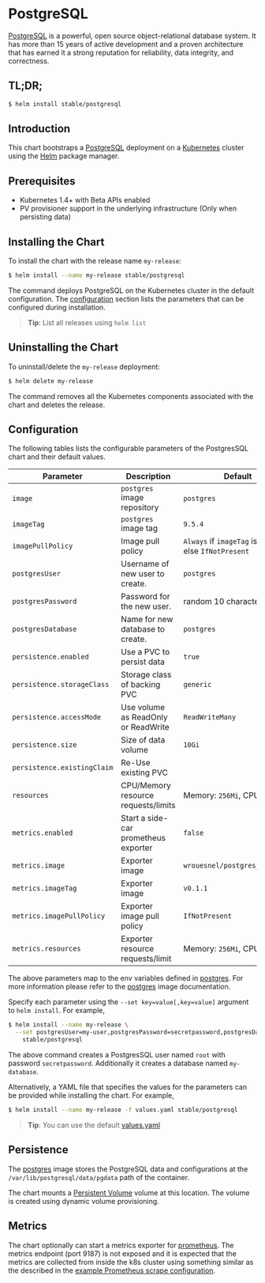 # PostgreSQL

[PostgreSQL](https://postgresql.org) is a powerful, open source object-relational database system. It has more than 15 years of active development and a proven architecture that has earned it a strong reputation for reliability, data integrity, and correctness.

## TL;DR;

```bash
$ helm install stable/postgresql
```

## Introduction

This chart bootstraps a [PostgreSQL](https://github.com/docker-library/postgres) deployment on a [Kubernetes](http://kubernetes.io) cluster using the [Helm](https://helm.sh) package manager.

## Prerequisites

- Kubernetes 1.4+ with Beta APIs enabled
- PV provisioner support in the underlying infrastructure (Only when persisting data)

## Installing the Chart

To install the chart with the release name `my-release`:

```bash
$ helm install --name my-release stable/postgresql
```

The command deploys PostgreSQL on the Kubernetes cluster in the default configuration. The [configuration](#configuration) section lists the parameters that can be configured during installation.

> **Tip**: List all releases using `helm list`

## Uninstalling the Chart

To uninstall/delete the `my-release` deployment:

```bash
$ helm delete my-release
```

The command removes all the Kubernetes components associated with the chart and deletes the release.

## Configuration

The following tables lists the configurable parameters of the PostgresSQL chart and their default values.

| Parameter                   | Description                          | Default                                                 |
| --------------------------- | ------------------------------------ | ------------------------------------------------------- |
| `image`                     | `postgres` image repository          | `postgres`                                              |
| `imageTag`                  | `postgres` image tag                 | `9.5.4`                                                 |
| `imagePullPolicy`           | Image pull policy                    | `Always` if `imageTag` is `latest`, else `IfNotPresent` |
| `postgresUser`              | Username of new user to create.      | `postgres`                                              |
| `postgresPassword`          | Password for the new user.           | random 10 characters                                    |
| `postgresDatabase`          | Name for new database to create.     | `postgres`                                              |
| `persistence.enabled`       | Use a PVC to persist data            | `true`                                                  |
| `persistence.storageClass`  | Storage class of backing PVC         | `generic`                                               |
| `persistence.accessMode`    | Use volume as ReadOnly or ReadWrite  | `ReadWriteMany`                                         |
| `persistence.size`          | Size of data volume                  | `10Gi`                                                  |
| `persistence.existingClaim` | Re-Use existing PVC                  |                                                         |
| `resources`                 | CPU/Memory resource requests/limits  | Memory: `256Mi`, CPU: `100m`                            |
| `metrics.enabled`           | Start a side-car prometheus exporter | `false`                                                 |
| `metrics.image`             | Exporter image                       | `wrouesnel/postgres_exporter`                           |
| `metrics.imageTag`          | Exporter image                       | `v0.1.1`                                                |
| `metrics.imagePullPolicy`   | Exporter image pull policy           | `IfNotPresent`                                          |
| `metrics.resources`         | Exporter resource requests/limit     | Memory: `256Mi`, CPU: `100m`                            |

The above parameters map to the env variables defined in [postgres](http://github.com/docker-library/postgres). For more information please refer to the [postgres](http://github.com/docker-library/postgres) image documentation.

Specify each parameter using the `--set key=value[,key=value]` argument to `helm install`. For example,

```bash
$ helm install --name my-release \
  --set postgresUser=my-user,postgresPassword=secretpassword,postgresDatabase=my-database \
    stable/postgresql
```

The above command creates a PostgresSQL user named `root` with password `secretpassword`. Additionally it creates a database named `my-database`.

Alternatively, a YAML file that specifies the values for the parameters can be provided while installing the chart. For example,

```bash
$ helm install --name my-release -f values.yaml stable/postgresql
```

> **Tip**: You can use the default [values.yaml](values.yaml)

## Persistence

The [postgres](https://github.com/docker-library/postgres) image stores the PostgreSQL data and configurations at the `/var/lib/postgresql/data/pgdata` path of the container.

The chart mounts a [Persistent Volume](http://kubernetes.io/docs/user-guide/persistent-volumes/) volume at this location. The volume is created using dynamic volume provisioning.

## Metrics

The chart optionally can start a metrics exporter for [prometheus](https://prometheus.io). The metrics endpoint (port 9187) is not exposed and it is expected that the metrics are collected from inside the k8s cluster using something similar as the described in the [example Prometheus scrape configuration](https://github.com/prometheus/prometheus/blob/master/documentation/examples/prometheus-kubernetes.yml).
